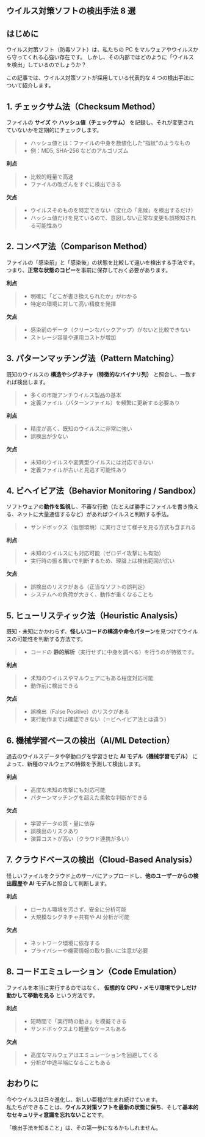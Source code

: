 ## ウイルス対策ソフトの検出手法 8 選

## はじめに

ウイルス対策ソフト（防毒ソフト）は、私たちの PC をマルウェアやウイルスから守ってくれる心強い存在です。 しかし、その内部ではどのように「ウイルスを検出」しているのでしょうか？

この記事では、ウイルス対策ソフトが採用している代表的な 4 つの検出手法について紹介します。

## 1. チェックサム法（Checksum Method）

ファイルの **サイズ** や **ハッシュ値（チェックサム）** を記録し、それが変更されていないかを定期的にチェックします。

> - ハッシュ値とは：ファイルの中身を数値化した“指紋”のようなもの
> - 例：MD5, SHA-256 などのアルゴリズム

**利点**

> - 比較的軽量で高速
> - ファイルの改ざんをすぐに検出できる

**欠点**

> - ウイルスそのものを特定できない（変化の「兆候」を検出するだけ）
> - ハッシュ値だけを見ているので、意図しない正常な変更も誤検知される可能性あり

## 2. コンペア法（Comparison Method）

ファイルの「感染前」と「感染後」の状態を比較して違いを検出する手法です。  
つまり、**正常な状態のコピー**を事前に保存しておく必要があります。

**利点**

> - 明確に「どこが書き換えられたか」がわかる
> - 特定の環境に対して高い精度を発揮

**欠点**

> - 感染前のデータ（クリーンなバックアップ）がないと比較できない
> - ストレージ容量や運用コストが増加

## 3. パターンマッチング法（Pattern Matching）

既知のウイルスの **構造やシグネチャ（特徴的なバイナリ列）** と照合し、一致すれば検出します。

> - 多くの市販アンチウイルス製品の基本
> - 定義ファイル（パターンファイル）を頻繁に更新する必要あり

**利点**

> - 精度が高く、既知のウイルスに非常に強い
> - 誤検出が少ない

**欠点**

> - 未知のウイルスや変異型ウイルスには対応できない
> - 定義ファイルが古いと見逃す可能性あり

## 4. ビヘイビア法（Behavior Monitoring / Sandbox）

ソフトウェアの**動作を監視**し、不審な行動（たとえば勝手にファイルを書き換える、ネットに大量通信するなど）があればウイルスと判断する手法。

> - サンドボックス（仮想環境）に実行させて様子を見る方式も含まれる

**利点**

> - 未知のウイルスにも対応可能（ゼロデイ攻撃にも有効）
> - 実行時の振る舞いで判断するため、理論上は検出範囲が広い

**欠点**

> - 誤検出のリスクがある（正当なソフトの誤判定）
> - システムへの負荷が大きく、動作が重くなることも

## 5. **ヒューリスティック法（Heuristic Analysis）**

既知・未知にかかわらず、**怪しいコードの構造や命令パターン**を見つけてウイルスの可能性を判断する方法です。

> - コードの **静的解析**（実行せずに中身を調べる）を行うのが特徴です。

**利点**

> - 未知のウイルスやマルウェアにもある程度対応可能
> - 動作前に検出できる

**欠点**

> - 誤検出（False Positive）のリスクがある
> - 実行動作までは確認できない（＝ビヘイビア法とは違う）

## 6. 機械学習ベースの検出（AI/ML Detection）

過去のウイルスデータや挙動ログを学習させた **AI モデル（機械学習モデル）** によって、新種のマルウェアの特徴を予測して検出します。

**利点**

> - 高度な未知の攻撃にも対応可能
> - パターンマッチングを超えた柔軟な判断ができる

**欠点**

> - 学習データの質・量に依存
> - 誤検出のリスクあり
> - 演算コストが高い（クラウド連携が多い）

## 7. **クラウドベースの検出（Cloud-Based Analysis）**

怪しいファイルをクラウド上のサーバにアップロードし、**他のユーザーからの検出履歴や AI モデル**と照合して判断します。

**利点**

> - ローカル環境を汚さず、安全に分析可能
> - 大規模なシグネチャ共有や AI 分析が可能

**欠点**

> - ネットワーク環境に依存する
> - プライバシーや機密情報の取り扱いに注意が必要

## 8. **コードエミュレーション（Code Emulation）**

ファイルを本当に実行するのではなく、 **仮想的な CPU・メモリ環境で少しだけ動かして挙動を見る** という方法です。

**利点**

> - 短時間で「実行時の動き」を模擬できる
> - サンドボックスより軽量なケースもある

**欠点**

> - 高度なマルウェアはエミュレーションを回避してくる
> - 分析が中途半端になることもある

## おわりに

今やウイルスは日々進化し、新しい亜種が生まれ続けています。  
私たちができることは、**ウイルス対策ソフトを最新の状態に保ち**、そして**基本的なセキュリティ意識を忘れないこと**です。

「検出手法を知ること」は、その第一歩になるかもしれません。

